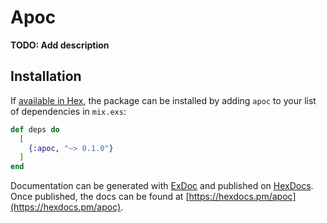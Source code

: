 # Apoc

**TODO: Add description**

## Installation

If [available in Hex](https://hex.pm/docs/publish), the package can be installed
by adding `apoc` to your list of dependencies in `mix.exs`:

```elixir
def deps do
  [
    {:apoc, "~> 0.1.0"}
  ]
end
```

Documentation can be generated with [ExDoc](https://github.com/elixir-lang/ex_doc)
and published on [HexDocs](https://hexdocs.pm). Once published, the docs can
be found at [https://hexdocs.pm/apoc](https://hexdocs.pm/apoc).

